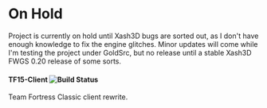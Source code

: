 # On Hold
Project is currently on hold until Xash3D bugs are sorted out, as I don't have enough knowledge to fix the engine glitches. Minor updates will come while I'm testing the project under GoldSrc, but no release until a stable Xash3D FWGS 0.20 release of some sorts.

#### TF15-Client ![Build Status]((https://github.com/Velaron/tf15-client/actions/workflows/build.yml/badge.svg))
Team Fortress Classic client rewrite.